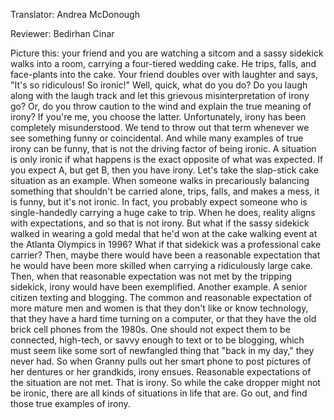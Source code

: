 

Translator: Andrea McDonough

Reviewer: Bedirhan Cinar

Picture this:
your friend and you are watching a sitcom
and a sassy sidekick walks into a room,
carrying a four-tiered wedding cake.
He trips,
falls,
and face-plants into the cake.
Your friend doubles over with laughter and says,
&quot;It&#39;s so ridiculous! So ironic!&quot;
Well, quick, what do you do?
Do you laugh along with the laugh track
and let this grievous misinterpretation of irony go?
Or, do you throw caution to the wind
and explain the true meaning of irony?
If you&#39;re me, you choose the latter.
Unfortunately, irony has been completely misunderstood.
We tend to throw out that term
whenever we see something funny or coincidental.
And while many examples of true irony can be funny,
that is not the driving factor of being ironic.
A situation is only ironic if what happens
is the exact opposite of what was expected.
If you expect A, but get B,
then you have irony.
Let&#39;s take the slap-stick cake situation as an example.
When someone walks in precariously balancing something
that shouldn&#39;t be carried alone,
trips, falls, and makes a mess,
it is funny, but it&#39;s not ironic.
In fact, you probably expect someone
who is single-handedly carrying a huge cake to trip.
When he does, reality aligns with expectations,
and so that is not irony.
But what if the sassy sidekick walked in wearing a gold medal
that he&#39;d won at the cake walking event
at the Atlanta Olympics in 1996?
What if that sidekick was a professional cake carrier?
Then, maybe there would have been a reasonable expectation
that he would have been more skilled
when carrying a ridiculously large cake.
Then, when that reasonable expectation was not met by the tripping sidekick,
irony would have been exemplified.
Another example.
A senior citizen texting and blogging.
The common and reasonable expectation
of more mature men and women
is that they don&#39;t like or know technology,
that they have a hard time turning on a computer,
or that they have the old brick cell phones from the 1980s.
One should not expect them to be connected,
high-tech,
or savvy enough to text
or to be blogging,
which must seem like some sort of newfangled thing
that &quot;back in my day,&quot; they never had.
So when Granny pulls out her smart phone
to post pictures of her dentures
or her grandkids,
irony ensues.
Reasonable expectations of the situation are not met.
That is irony.
So while the cake dropper might not be ironic,
there are all kinds of situations in life that are.
Go out, and find those true examples of irony.
